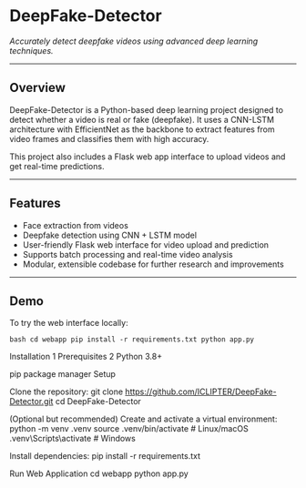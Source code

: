 <h1>DeepFake-Detector</h1>

*Accurately detect deepfake videos using advanced deep learning techniques.*

---

## Overview

DeepFake-Detector is a Python-based deep learning project designed to detect whether a video is real or fake (deepfake). It uses a CNN-LSTM architecture with EfficientNet as the backbone to extract features from video frames and classifies them with high accuracy.

This project also includes a Flask web app interface to upload videos and get real-time predictions.

---

## Features

- Face extraction from videos  
- Deepfake detection using CNN + LSTM model  
- User-friendly Flask web interface for video upload and prediction  
- Supports batch processing and real-time video analysis  
- Modular, extensible codebase for further research and improvements

---

## Demo

To try the web interface locally:

``bash
cd webapp
pip install -r requirements.txt
python app.py
``

Installation
1 Prerequisites
2 Python 3.8+

pip package manager
Setup

Clone the repository:
git clone https://github.com/ICLIPTER/DeepFake-Detector.git
cd DeepFake-Detector

(Optional but recommended) Create and activate a virtual environment:
python -m venv .venv
source .venv/bin/activate     # Linux/macOS
.venv\Scripts\activate        # Windows

Install dependencies:
pip install -r requirements.txt

Run Web Application
cd webapp
python app.py




